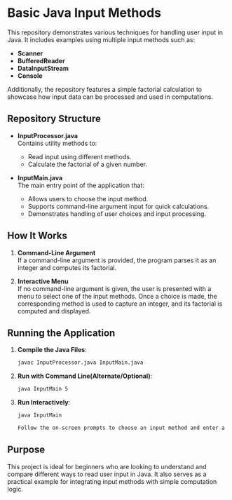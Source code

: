# Basic Java Input Methods

This repository demonstrates various techniques for handling user input in Java. It includes examples using multiple input methods such as:

- **Scanner**
- **BufferedReader**
- **DataInputStream**
- **Console**

Additionally, the repository features a simple factorial calculation to showcase how input data can be processed and used in computations.

## Repository Structure

- **InputProcessor.java**  
  Contains utility methods to:
  - Read input using different methods.
  - Calculate the factorial of a given number.

- **InputMain.java**  
  The main entry point of the application that:
  - Allows users to choose the input method.
  - Supports command-line argument input for quick calculations.
  - Demonstrates handling of user choices and input processing.

## How It Works

1. **Command-Line Argument**  
   If a command-line argument is provided, the program parses it as an integer and computes its factorial.

2. **Interactive Menu**  
   If no command-line argument is given, the user is presented with a menu to select one of the input methods. Once a choice is made, the corresponding method is used to capture an integer, and its factorial is computed and displayed.

## Running the Application

1. **Compile the Java Files**:
   ```bash
   javac InputProcessor.java InputMain.java
2. **Run with Command Line(Alternate/Optional)**:
   ```bash
   java InputMain 5
3. **Run Interactively**:
   ```bash
   java InputMain

   Follow the on-screen prompts to choose an input method and enter a number.

## Purpose

This project is ideal for beginners who are looking to understand and compare different ways to read user input in Java. It also serves as a practical example for integrating input methods with simple computation logic.
